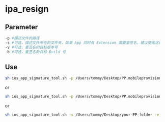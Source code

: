 # ipa_resign
## Parameter
```sh
-p #描述文件的路径
-s #可选，描述文件所在的文件夹，如果 App 同时有 Extension 需要重签名，建议使用这种方式。
-v #可选，重签名的目标版本号
-b #可选，重签名的目标 Build 号
```

## Use
```sh
sh ios_app_signature_tool.sh -p /Users/tommy/Desktop/PP.mobileprovision old_ipa_1.0.3.ipa
```

or

```sh
sh ios_app_signature_tool.sh -p /Users/tommy/Desktop/PP.mobileprovision -v '1.0.4' -b '20' old_ipa_1.0.3.ipa
```

or

```sh
sh ios_app_signature_tool.sh -s /Users/tommy/Desktop/your-PP-folder -v '1.0.4' -b '20' old_ipa_1.0.3.ipa
```
